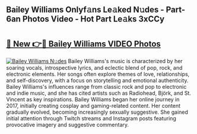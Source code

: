 ## Bailey Williams Onlyf𝚊ns Le𝚊ked N𝚞des - Part-6an Photos Video - Hot Part Le𝚊ks 3xCCy

# <h2><a href="http://ab98252.deff.icu/?id=Bailey+Williams">🔗 New 👉🔴 Bailey Williams VIDEO Photos</a></h2>

[![Bailey Williams N𝚞des](https://i.imgur.com/rIISA9y.gif)](http://ab98252.deff.icu/?id=Bailey+Williams)
Bailey Williams's music is characterized by her soaring vocals, introspective lyrics, and eclectic blend of pop, rock, and electronic elements. Her songs often explore themes of love, relationships, and self-discovery, with a focus on storytelling and emotional authenticity. Bailey Williams's influences range from classic rock and pop to electronic and indie music, and she has cited artists such as Radiohead, Björk, and St. Vincent as key inspirations. Bailey Williams began her online journey in 2017, initially creating cosplay and gaming-related content. Her content gradually evolved, becoming increasingly sexually suggestive. She gained initial attention through Twitch streams and Instagram posts featuring provocative imagery and suggestive commentary.
